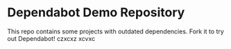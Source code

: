 # Dependabot Demo Repository

This repo contains some projects with outdated dependencies. Fork it to try out
Dependabot!
czxcxz
xcvxc
